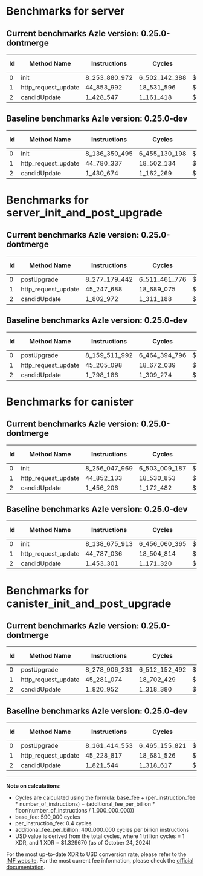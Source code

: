 # Benchmarks for server

## Current benchmarks Azle version: 0.25.0-dontmerge

| Id  | Method Name         | Instructions  | Cycles        | USD           | USD/Million Calls | Change                                |
| --- | ------------------- | ------------- | ------------- | ------------- | ----------------- | ------------------------------------- |
| 0   | init                | 8_253_880_972 | 6_502_142_388 | $0.0086457037 | $8_645.70         | <font color="red">+117_530_477</font> |
| 1   | http_request_update | 44_853_992    | 18_531_596    | $0.0000246409 | $24.64            | <font color="red">+73_655</font>      |
| 2   | candidUpdate        | 1_428_547     | 1_161_418     | $0.0000015443 | $1.54             | <font color="green">-2_127</font>     |

## Baseline benchmarks Azle version: 0.25.0-dev

| Id  | Method Name         | Instructions  | Cycles        | USD           | USD/Million Calls |
| --- | ------------------- | ------------- | ------------- | ------------- | ----------------- |
| 0   | init                | 8_136_350_495 | 6_455_130_198 | $0.0085831930 | $8_583.19         |
| 1   | http_request_update | 44_780_337    | 18_502_134    | $0.0000246017 | $24.60            |
| 2   | candidUpdate        | 1_430_674     | 1_162_269     | $0.0000015454 | $1.54             |

# Benchmarks for server_init_and_post_upgrade

## Current benchmarks Azle version: 0.25.0-dontmerge

| Id  | Method Name         | Instructions  | Cycles        | USD           | USD/Million Calls | Change                                |
| --- | ------------------- | ------------- | ------------- | ------------- | ----------------- | ------------------------------------- |
| 0   | postUpgrade         | 8_277_179_442 | 6_511_461_776 | $0.0086580954 | $8_658.09         | <font color="red">+117_667_450</font> |
| 1   | http_request_update | 45_247_688    | 18_689_075    | $0.0000248503 | $24.85            | <font color="red">+42_590</font>      |
| 2   | candidUpdate        | 1_802_972     | 1_311_188     | $0.0000017434 | $1.74             | <font color="red">+4_786</font>       |

## Baseline benchmarks Azle version: 0.25.0-dev

| Id  | Method Name         | Instructions  | Cycles        | USD           | USD/Million Calls |
| --- | ------------------- | ------------- | ------------- | ------------- | ----------------- |
| 0   | postUpgrade         | 8_159_511_992 | 6_464_394_796 | $0.0085955118 | $8_595.51         |
| 1   | http_request_update | 45_205_098    | 18_672_039    | $0.0000248277 | $24.82            |
| 2   | candidUpdate        | 1_798_186     | 1_309_274     | $0.0000017409 | $1.74             |

# Benchmarks for canister

## Current benchmarks Azle version: 0.25.0-dontmerge

| Id  | Method Name         | Instructions  | Cycles        | USD           | USD/Million Calls | Change                                |
| --- | ------------------- | ------------- | ------------- | ------------- | ----------------- | ------------------------------------- |
| 0   | init                | 8_256_047_969 | 6_503_009_187 | $0.0086468562 | $8_646.85         | <font color="red">+117_372_056</font> |
| 1   | http_request_update | 44_852_133    | 18_530_853    | $0.0000246399 | $24.63            | <font color="red">+65_097</font>      |
| 2   | candidUpdate        | 1_456_206     | 1_172_482     | $0.0000015590 | $1.55             | <font color="red">+2_905</font>       |

## Baseline benchmarks Azle version: 0.25.0-dev

| Id  | Method Name         | Instructions  | Cycles        | USD           | USD/Million Calls |
| --- | ------------------- | ------------- | ------------- | ------------- | ----------------- |
| 0   | init                | 8_138_675_913 | 6_456_060_365 | $0.0085844298 | $8_584.42         |
| 1   | http_request_update | 44_787_036    | 18_504_814    | $0.0000246053 | $24.60            |
| 2   | candidUpdate        | 1_453_301     | 1_171_320     | $0.0000015575 | $1.55             |

# Benchmarks for canister_init_and_post_upgrade

## Current benchmarks Azle version: 0.25.0-dontmerge

| Id  | Method Name         | Instructions  | Cycles        | USD           | USD/Million Calls | Change                                |
| --- | ------------------- | ------------- | ------------- | ------------- | ----------------- | ------------------------------------- |
| 0   | postUpgrade         | 8_278_906_231 | 6_512_152_492 | $0.0086590138 | $8_659.01         | <font color="red">+117_491_678</font> |
| 1   | http_request_update | 45_281_074    | 18_702_429    | $0.0000248681 | $24.86            | <font color="red">+52_257</font>      |
| 2   | candidUpdate        | 1_820_952     | 1_318_380     | $0.0000017530 | $1.75             | <font color="green">-592</font>       |

## Baseline benchmarks Azle version: 0.25.0-dev

| Id  | Method Name         | Instructions  | Cycles        | USD           | USD/Million Calls |
| --- | ------------------- | ------------- | ------------- | ------------- | ----------------- |
| 0   | postUpgrade         | 8_161_414_553 | 6_465_155_821 | $0.0085965237 | $8_596.52         |
| 1   | http_request_update | 45_228_817    | 18_681_526    | $0.0000248403 | $24.84            |
| 2   | candidUpdate        | 1_821_544     | 1_318_617     | $0.0000017533 | $1.75             |

---

**Note on calculations:**

- Cycles are calculated using the formula: base_fee + (per_instruction_fee \* number_of_instructions) + (additional_fee_per_billion \* floor(number_of_instructions / 1_000_000_000))
- base_fee: 590_000 cycles
- per_instruction_fee: 0.4 cycles
- additional_fee_per_billion: 400_000_000 cycles per billion instructions
- USD value is derived from the total cycles, where 1 trillion cycles = 1 XDR, and 1 XDR = $1.329670 (as of October 24, 2024)

For the most up-to-date XDR to USD conversion rate, please refer to the [IMF website](https://www.imf.org/external/np/fin/data/rms_sdrv.aspx).
For the most current fee information, please check the [official documentation](https://internetcomputer.org/docs/current/developer-docs/gas-cost#execution).
